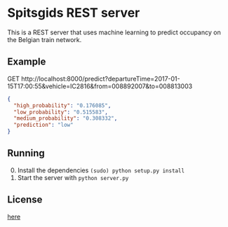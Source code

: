 # Spitsgids REST server

This is a REST server that uses machine learning to predict occupancy on the Belgian train network.

## Example

GET http://localhost:8000/predict?departureTime=2017-01-15T17:00:55&vehicle=IC2816&from=008892007&to=008813003
```json
{
  "high_probability": "0.176085",
  "low_probability": "0.515583",
  "medium_probability": "0.308332",
  "prediction": "low"
}
```

## Running

0. Install the dependencies `(sudo) python setup.py install`
1. Start the server with `python server.py`

## License

[here](LICENSE.txt)
